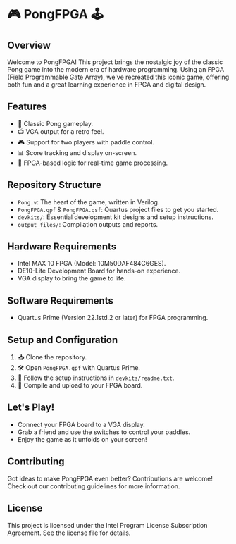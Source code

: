 # 🎮 PongFPGA 🕹️

## Overview
Welcome to PongFPGA! This project brings the nostalgic joy of the classic Pong game into the modern era of hardware programming. Using an FPGA (Field Programmable Gate Array), we've recreated this iconic game, offering both fun and a great learning experience in FPGA and digital design.

## Features
- 🏓 Classic Pong gameplay.
- 📺 VGA output for a retro feel.
- 🎮 Support for two players with paddle control.
- 📊 Score tracking and display on-screen.
- 🧠 FPGA-based logic for real-time game processing.

## Repository Structure
- `Pong.v`: The heart of the game, written in Verilog.
- `PongFPGA.qpf` & `PongFPGA.qsf`: Quartus project files to get you started.
- `devkits/`: Essential development kit designs and setup instructions.
- `output_files/`: Compilation outputs and reports.

## Hardware Requirements
- Intel MAX 10 FPGA (Model: 10M50DAF484C6GES).
- DE10-Lite Development Board for hands-on experience.
- VGA display to bring the game to life.

## Software Requirements
- Quartus Prime (Version 22.1std.2 or later) for FPGA programming.

## Setup and Configuration
1. 📥 Clone the repository.
2. 🛠 Open `PongFPGA.qpf` with Quartus Prime.
3. 🔧 Follow the setup instructions in `devkits/readme.txt`.
4. 🚀 Compile and upload to your FPGA board.

## Let's Play!
- Connect your FPGA board to a VGA display.
- Grab a friend and use the switches to control your paddles.
- Enjoy the game as it unfolds on your screen!

## Contributing
Got ideas to make PongFPGA even better? Contributions are welcome! Check out our contributing guidelines for more information.

## License
This project is licensed under the Intel Program License Subscription Agreement. See the license file for details.
